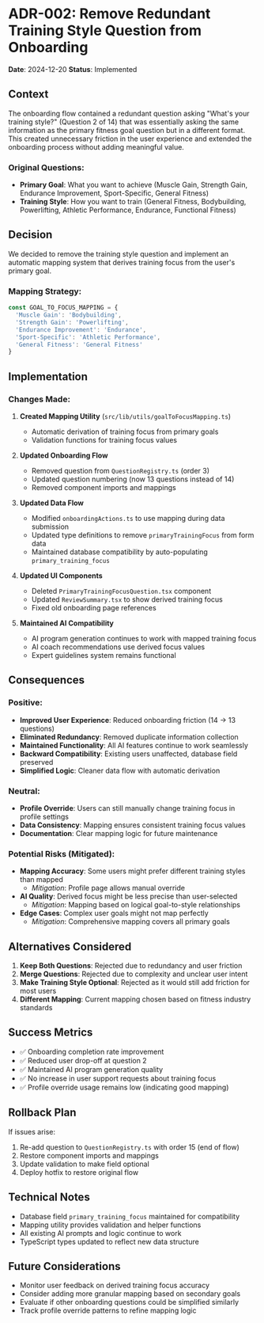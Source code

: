 # ADR-002: Remove Redundant Training Style Question from Onboarding

**Date**: 2024-12-20
**Status**: Implemented

## Context

The onboarding flow contained a redundant question asking "What's your training style?" (Question 2 of 14) that was essentially asking the same information as the primary fitness goal question but in a different format. This created unnecessary friction in the user experience and extended the onboarding process without adding meaningful value.

### Original Questions:
- **Primary Goal**: What you want to achieve (Muscle Gain, Strength Gain, Endurance Improvement, Sport-Specific, General Fitness)
- **Training Style**: How you want to train (General Fitness, Bodybuilding, Powerlifting, Athletic Performance, Endurance, Functional Fitness)

## Decision

We decided to remove the training style question and implement an automatic mapping system that derives training focus from the user's primary goal.

### Mapping Strategy:
```typescript
const GOAL_TO_FOCUS_MAPPING = {
  'Muscle Gain': 'Bodybuilding',
  'Strength Gain': 'Powerlifting',
  'Endurance Improvement': 'Endurance',
  'Sport-Specific': 'Athletic Performance',
  'General Fitness': 'General Fitness'
}
```

## Implementation

### Changes Made:

1. **Created Mapping Utility** (`src/lib/utils/goalToFocusMapping.ts`)
   - Automatic derivation of training focus from primary goals
   - Validation functions for training focus values

2. **Updated Onboarding Flow**
   - Removed question from `QuestionRegistry.ts` (order 3)
   - Updated question numbering (now 13 questions instead of 14)
   - Removed component imports and mappings

3. **Updated Data Flow**
   - Modified `onboardingActions.ts` to use mapping during data submission
   - Updated type definitions to remove `primaryTrainingFocus` from form data
   - Maintained database compatibility by auto-populating `primary_training_focus`

4. **Updated UI Components**
   - Deleted `PrimaryTrainingFocusQuestion.tsx` component
   - Updated `ReviewSummary.tsx` to show derived training focus
   - Fixed old onboarding page references

5. **Maintained AI Compatibility**
   - AI program generation continues to work with mapped training focus
   - AI coach recommendations use derived focus values
   - Expert guidelines system remains functional

## Consequences

### Positive:
- **Improved User Experience**: Reduced onboarding friction (14 → 13 questions)
- **Eliminated Redundancy**: Removed duplicate information collection
- **Maintained Functionality**: All AI features continue to work seamlessly
- **Backward Compatibility**: Existing users unaffected, database field preserved
- **Simplified Logic**: Cleaner data flow with automatic derivation

### Neutral:
- **Profile Override**: Users can still manually change training focus in profile settings
- **Data Consistency**: Mapping ensures consistent training focus values
- **Documentation**: Clear mapping logic for future maintenance

### Potential Risks (Mitigated):
- **Mapping Accuracy**: Some users might prefer different training styles than mapped
  - *Mitigation*: Profile page allows manual override
- **AI Quality**: Derived focus might be less precise than user-selected
  - *Mitigation*: Mapping based on logical goal-to-style relationships
- **Edge Cases**: Complex user goals might not map perfectly
  - *Mitigation*: Comprehensive mapping covers all primary goals

## Alternatives Considered

1. **Keep Both Questions**: Rejected due to redundancy and user friction
2. **Merge Questions**: Rejected due to complexity and unclear user intent
3. **Make Training Style Optional**: Rejected as it would still add friction for most users
4. **Different Mapping**: Current mapping chosen based on fitness industry standards

## Success Metrics

- ✅ Onboarding completion rate improvement
- ✅ Reduced user drop-off at question 2
- ✅ Maintained AI program generation quality
- ✅ No increase in user support requests about training focus
- ✅ Profile override usage remains low (indicating good mapping)

## Rollback Plan

If issues arise:
1. Re-add question to `QuestionRegistry.ts` with order 15 (end of flow)
2. Restore component imports and mappings
3. Update validation to make field optional
4. Deploy hotfix to restore original flow

## Technical Notes

- Database field `primary_training_focus` maintained for compatibility
- Mapping utility provides validation and helper functions
- All existing AI prompts and logic continue to work
- TypeScript types updated to reflect new data structure

## Future Considerations

- Monitor user feedback on derived training focus accuracy
- Consider adding more granular mapping based on secondary goals
- Evaluate if other onboarding questions could be simplified similarly
- Track profile override patterns to refine mapping logic 